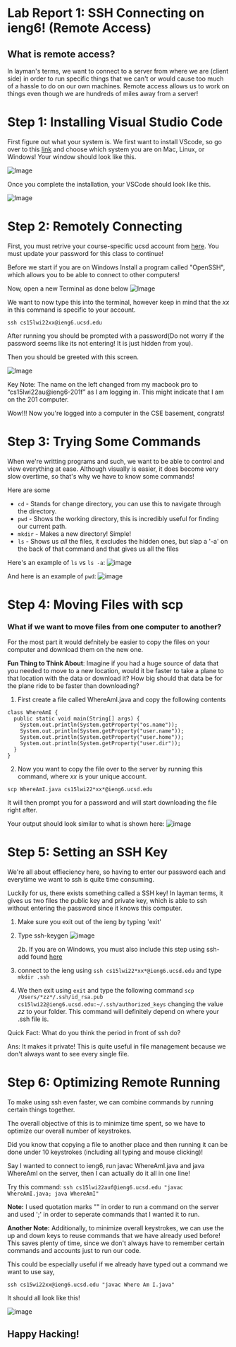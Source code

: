 # Lab Report 1: SSH Connecting on ieng6! (Remote Access) 

## What is remote access? 
In layman's terms, we want to connect to a server from where we are (client side) in order to run specific things that we can't or would cause too much of a hassle to do on our own machines. Remote access allows us to work on things even though we are hundreds of miles away from a server! 

# Step 1: Installing Visual Studio Code
First figure out what your system is. 
We first want to install VScode, so go over to this [link](https://code.visualstudio.com/download) and choose which system you are on Mac, Linux, or Windows! Your window should look like this. 

![Image](vscodeinstallopt.png)

Once you complete the installation, your VSCode should look like this. 

![Image](vscodedownload_ss.png)

# Step 2: Remotely Connecting
First, you must retrive your course-specific ucsd account from [here](https://sdacs.ucsd.edu/~icc/index.php). You must update your password for this class to continue!  


Before we start if you are on Windows 
 Install a program called "OpenSSH", which allows you to be able to connect to other computers! 

Now, open a new Terminal as done below 
![Image](openingterminal.png)

We want to now type this into the terminal, however keep in mind that the *xx* in this command is specific to your account.  

`ssh cs15lwi22xx@ieng6.ucsd.edu`

After running you should be prompted with a password(Do not worry if the password seems like its not entering! It is just hidden from you). 

Then you should be greeted with this screen. 

![Image](sshlogininit.png)

Key Note: The name on the left changed from my macbook pro to “cs15lwi22au@ieng6-201f” as I am logging in. This might indicate that I am on the 201 computer. 


Wow!!! Now you're logged into a computer in the CSE basement, congrats! 


# Step 3: Trying Some Commands
When we're writting programs and such, we want to be able to control and view everything at ease. Although visually is easier, it does become very slow overtime, so that's why we have to know some commands! 

Here are some 
* `cd` - Stands for change directory, you can use this to navigate through the directory. 
* `pwd` - Shows the working directory, this is incredibly useful for finding our current path. 
* `mkdir` - Makes a new directory! Simple! 
* `ls` - Shows us *all* the files, it excludes the hidden ones, but slap a '-a' on the back of that command and that gives us all the files

Here's an example of `ls` vs `ls -a`: 
![image](lsvslsa.png)

And here is an example of `pwd`: 
![image](pwdexam.png)

# Step 4: Moving Files with scp
### What if we want to move files from one computer to another? 

For the most part it would defnitely be easier to copy the files on your computer and download them on the new one. 

**Fun Thing to Think About**: 
    Imagine if you had a huge source of data that you needed to move to a new location, would it be faster to take a plane to that location with the data or download it? How big should that data be for the plane ride to be faster than downloading? 

1. First create a file called WhereAmI.java and copy the following contents 
```
class WhereAmI {
  public static void main(String[] args) {
    System.out.println(System.getProperty("os.name"));
    System.out.println(System.getProperty("user.name"));
    System.out.println(System.getProperty("user.home"));
    System.out.println(System.getProperty("user.dir"));
  }
}
```
2. Now you want to copy the file over to the server by running this command, where *xx* is your unique account. 

`scp WhereAmI.java cs15lwi22*xx*@ieng6.ucsd.edu `

It will then prompt you for a password and will start downloading the file right after. 

Your output should look similar to what is shown here:
![image](scpcommand.png)

# Step 5: Setting an SSH Key
We're all about effieciency here, so having to enter our password each and everytime we want to ssh is quite time consuming. 

Luckily for us, there exists something called a SSH key! In layman terms, it gives us two files the public key and private key, which is able to ssh without entering the password since it knows this computer. 


1. Make sure you exit out of the ieng by typing 'exit' 
2. Type ssh-keygen
![image](sshkey.png)

    2b. If you are on Windows, you must also include this step using ssh-add found [here](https://docs.microsoft.com/en-us/windows-server/administration/openssh/openssh_keymanagement#user-key-generation)
3. connect to the ieng using `ssh cs15lwi22*xx*@ieng6.ucsd.edu` and type `mkdir .ssh` 

4. We then exit using `exit` and type the following command 
`scp /Users/*zz*/.ssh/id_rsa.pub cs15lwi22@ieng6.ucsd.edu:~/.ssh/authorized_keys`
changing the value *zz* to your folder. This command will definitely depend on where your .ssh file is. 

Quick Fact: What do you think the period in front of ssh do? 

Ans: It makes it private! This is quite useful in file management because we don't always want to see every single file. 


# Step 6: Optimizing Remote Running
To make using ssh even faster, we can combine commands by running certain things together. 

The overall objective of this is to minimize time spent, so we have to optimize our overall number of keystrokes. 

Did you know that copying a file to another place and then running it can be done under 10 keystrokes (including all typing and mouse clicking)! 

Say I wanted to connect to ieng6, run javac WhereAmI.java and java WhereAmI on the server, then I can actually do it all in one line! 

Try this command: 
`ssh cs15lwi22auf@ieng6.ucsd.edu "javac WhereAmI.java; java WhereAmI" ` 

**Note:** I used quotation marks "" in order to run a command on the server and used ';' in order to seperate commands that I wanted it to run.

**Another Note:** Additionally, to minimize overall keystrokes, we can use the up and down keys to reuse commands that we have already used before! This saves plenty of time, since we don't always have to remember certain commands and accounts just to run our code. 

This could be especially useful if we already have typed out a command we want to use say, 

```ssh cs15wi22xx@ieng6.ucsd.edu "javac Where Am I.java" ```

It should all look like this! 

![image](multicommands.png)






## Happy Hacking! 